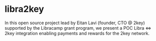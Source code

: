 # libra2key
In this open source project lead by Eitan Lavi (founder, CTO @ 2key) supported by the Libracamp grant program, 
we present a POC Libra ⇔ 2key integration enabling payments and rewards for the 2key network. 
